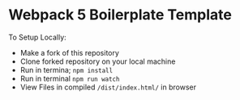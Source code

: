 # Webpack 5 Boilerplate Template

To Setup Locally:

* Make a fork of this repository
* Clone forked repository on your local machine
* Run in termina; `npm install`
* Run in terminal `npm run watch`
* View Files in compiled `/dist/index.html/` in browser